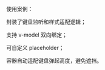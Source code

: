使用案例：
<template>
  <view class="page">
    <KeyboardSafeInput v-model="text" placeholder="请输入..." />
  </view>
</template>

<script setup>
import { ref } from 'vue'
import KeyboardSafeInput from '@/components/KeyboardSafeInput.vue'

const text = ref('')
</script>

<style scoped>
.page {
  display: flex;
  flex-direction: column;
  height: 100vh;
  justify-content: flex-end;
}
</style>
封装了键盘监听和样式适配逻辑；

支持 v-model 双向绑定；

可自定义 placeholder；

容器自动适配键盘弹起高度，避免遮挡。